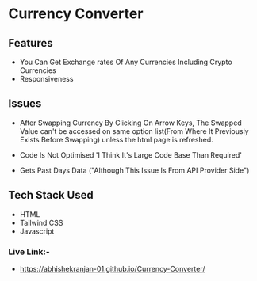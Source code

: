 # Currency Converter

## Features

- You Can Get Exchange rates Of Any Currencies Including Crypto Currencies
- Responsiveness

## Issues

- After Swapping Currency By Clicking On Arrow Keys, The Swapped Value can't be accessed on same option list(From Where It Previously Exists Before Swapping) unless the html page is refreshed.

- Code Is Not Optimised 'I Think It's Large Code Base Than Required'

- Gets Past Days Data ("Although This Issue Is From API Provider Side")

## Tech Stack Used

- HTML
- Tailwind CSS
- Javascript

### Live Link:-

- <https://abhishekranjan-01.github.io/Currency-Converter/>
